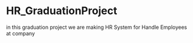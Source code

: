 # HR_GraduationProject
in this graduation project we are making HR System for Handle Employees at company
